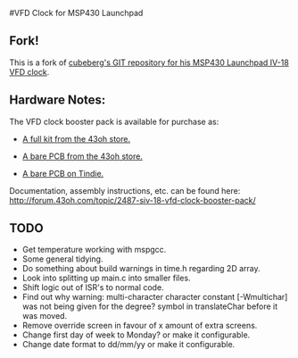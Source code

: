 #VFD Clock for MSP430 Launchpad

## Fork!
This is a fork of [cubeberg's GIT repository for his MSP430 Launchpad IV-18
VFD clock](https://github.com/cubeberg/Clock).

## Hardware Notes:
The VFD clock booster pack is available for purchase as:
* [A full kit from the 43oh store.](
   http://store.43oh.com/index.php?route=product/product&manufacturer_id=12&product_id=95)

* [A bare PCB from the 43oh store.](
   http://store.43oh.com/index.php?route=product/product&manufacturer_id=12&product_id=101)

* [A bare PCB on Tindie.](
   https://www.tindie.com/products/cubeberg/iv-18-vfd-clock-bare-pcb-launchpad-booster/)

Documentation, assembly instructions, etc. can be found here:
http://forum.43oh.com/topic/2487-siv-18-vfd-clock-booster-pack/

## TODO
* Get temperature working with mspgcc.
* Some general tidying.
* Do something about build warnings in time.h regarding 2D array.
* Look into splitting up main.c into smaller files.
* Shift logic out of ISR's to normal code.
* Find out why warning: multi-character character constant [-Wmultichar] was
  not being given for the degree? symbol in translateChar before it was moved.
* Remove override screen in favour of x amount of extra screens.
* Change first day of week to Monday? or make it configurable.
* Change date format to dd/mm/yy or make it configurable.
